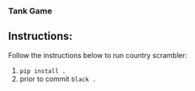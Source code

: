 ### Tank Game

## Instructions:

Follow the instructions below to run country scrambler:

1. ```pip install .```
1. prior to commit ```black .```

